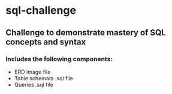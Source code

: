 # sql-challenge
## Challenge to demonstrate mastery of SQL concepts and syntax
### Includes the following components:

- ERD image file
- Table schemata  .sql file
- Queries .sql file 
